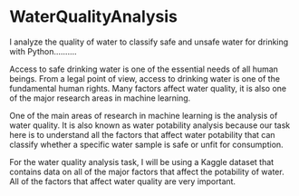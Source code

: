 # WaterQualityAnalysis
 I analyze the quality of water to classify safe and unsafe water for drinking with Python..........


Access to safe drinking water is one of the essential needs of all human beings. From a legal point of view, access to drinking water is one of the fundamental human rights. Many factors affect water quality, it is also one of the major research areas in machine learning.

One of the main areas of research in machine learning is the analysis of water quality. It is also known as water potability analysis because our task here is to understand all the factors that affect water potability that can classify whether a specific water sample is safe or unfit for consumption.

For the water quality analysis task, I will be using a Kaggle dataset that contains data on all of the major factors that affect the potability of water. All of the factors that affect water quality are very important.

